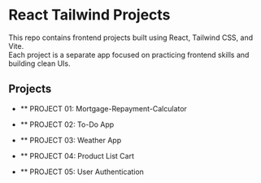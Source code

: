 # React Tailwind Projects

This repo contains frontend projects built using React, Tailwind CSS, and Vite.  
Each project is a separate app focused on practicing frontend skills and building clean UIs.



## Projects
- ** PROJECT 01: Mortgage-Repayment-Calculator

- ** PROJECT 02: To-Do App

- ** PROJECT 03: Weather App

- ** PROJECT 04: Product List Cart

- ** PROJECT 05: User Authentication

